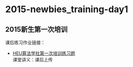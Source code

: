 # 2015-newbies_training-day1
## 2015新生第一次培训
课后练习作业链接：  
* <a href="http://www.bnuoj.com/v3/contest_show.php?cid=6959" target="_blank">HEU算法学社第一次培训练习题</a>  
课堂讲义：课后上传
